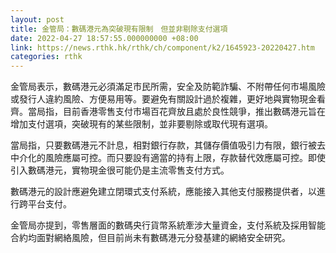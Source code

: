 ```yaml
---
layout: post
title: 金管局：數碼港元為突破現有限制　但並非剔除支付選項
date: 2022-04-27 18:57:55.000000000 +08:00
link: https://news.rthk.hk/rthk/ch/component/k2/1645923-20220427.htm
categories: rthk
---
```


金管局表示，數碼港元必須滿足市民所需，安全及防範詐騙、不附帶任何市場風險或發行人違約風險、方便易用等。要避免有關設計過於複雜，更好地與實物現金看齊。當局指，目前香港零售支付市場百花齊放且處於良性競爭，推出數碼港元旨在增加支付選項，突破現有的某些限制，並非要剔除或取代現有選項。

當局指，只要數碼港元不計息，相對銀行存款，其儲存價值吸引力有限，銀行被去中介化的風險應屬可控。而只要設有適當的持有上限，存款替代效應屬可控。即使引入數碼港元，實物現金很可能仍是主流零售支付方式。

數碼港元的設計應避免建立閉環式支付系統，應能接入其他支付服務提供者，以進行跨平台支付。

金管局亦提到，零售層面的數碼央行貨幣系統牽涉大量資金，支付系統及採用智能合約均面對網絡風險，但目前尚未有數碼港元分發基建的網絡安全研究。
